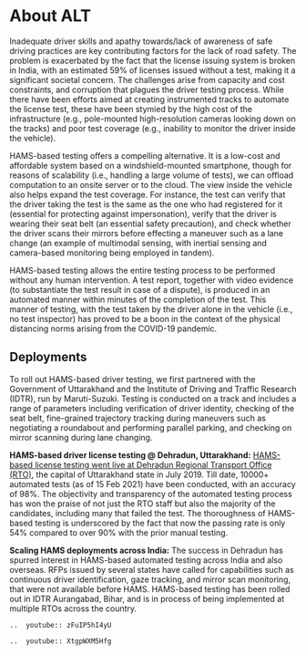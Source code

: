 # About ALT

Inadequate driver skills and apathy towards/lack of awareness of safe driving practices are key contributing factors for the lack of road safety. The problem is exacerbated by the fact that the license issuing system is broken in India, with an estimated 59% of licenses issued without a test, making it a significant societal concern. The challenges arise from capacity and cost constraints, and corruption that plagues the driver testing process. While there have been efforts aimed at creating instrumented tracks to automate the license test, these have been stymied by the high cost of the infrastructure (e.g., pole-mounted high-resolution cameras looking down on the tracks) and poor test coverage (e.g., inability to monitor the driver inside the vehicle).

HAMS-based testing offers a compelling alternative. It is a low-cost and affordable system based on a windshield-mounted smartphone, though for reasons of scalability (i.e., handling a large volume of tests), we can offload computation to an onsite server or to the cloud. The view inside the vehicle also helps expand the test coverage. For instance, the test can verify that the driver taking the test is the same as the one who had registered for it (essential for protecting against impersonation), verify that the driver is wearing their seat belt (an essential safety precaution), and check whether the driver scans their mirrors before effecting a maneuver such as a lane change (an example of multimodal sensing, with inertial sensing and camera-based monitoring being employed in tandem).

HAMS-based testing allows the entire testing process to be performed without any human intervention. A test report, together with video evidence (to substantiate the test result in case of a dispute), is produced in an automated manner within minutes of the completion of the test. This manner of testing, with the test taken by the driver alone in the vehicle (i.e., no test inspector) has proved to be a boon in the context of the physical distancing norms arising from the COVID-19 pandemic.

## Deployments

To roll out HAMS-based driver testing, we first partnered with the Government of Uttarakhand and the Institute of Driving and Traffic Research (IDTR), run by Maruti-Suzuki. Testing is conducted on a track and includes a range of parameters including verification of driver identity, checking of the seat belt, fine-grained trajectory tracking during maneuvers such as negotiating a roundabout and performing parallel parking, and checking on mirror scanning during lane changing.

**HAMS-based driver license testing @ Dehradun, Uttarakhand:** [HAMS-based license testing went live at Dehradun Regional Transport Office (RTO)](https://news.microsoft.com/en-in/features/microsoft-ai-automates-drivers-license-test-india/), the capital of Uttarakhand state in July 2019. Till date, 10000+ automated tests (as of 15 Feb 2021) have been conducted, with an accuracy of 98%. The objectivity and transparency of the automated testing process has won the praise of not just the RTO staff but also the majority of the candidates, including many that failed the test.  The thoroughness of HAMS-based testing is underscored by the fact that now the passing rate is only 54% compared to over 90% with the prior manual testing.

**Scaling HAMS deployments across India:**  The success in Dehradun has spurred interest in HAMS-based automated testing across India and also overseas. RFPs issued by several states have called for capabilities such as continuous driver identification, gaze tracking, and mirror scan monitoring, that were not available before HAMS. HAMS-based testing has been rolled out in IDTR Aurangabad, Bihar, and is in process of being implemented at multiple RTOs across the country.

````{eval-rst}
..  youtube:: zFuIP5hI4yU
````    

````{eval-rst}
..  youtube:: XtgpWXM5Hfg
````    